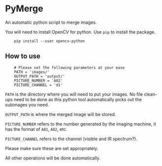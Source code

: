 # PyMerge

An automatic python script to merge images.

You will need to install OpenCV for python. Use `pip` to install the package.

```
	pip install --user opencv-python
```

## How to use

```
	# Please set the following parameters at your ease
	PATH = 'images/'
	OUTPUT_PATH = 'output/'
	PICTURE_NUMBER = 'A02'
	PICTURE_CHANNEL = 'd1'
```

`PATH` is the directory where you will need to put your images. No file clean-ups need
to be done as this python tool automatically picks out the subimages you need.

`OUTPUT_PATH` is where the merged image will be stored.

`PICTURE_NUMBER` refers to the number generated by the imaging machine, it has the format
of `A01`, `A02`, etc.

`PICTURE_CHANNEL` refers to the channel (visible and IR spectrum?).

Please make sure these are set appropriately.

All other operations will be done automatically.